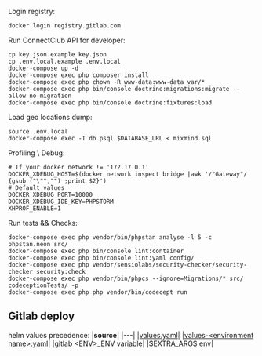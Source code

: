 Login registry:
```
docker login registry.gitlab.com
```

Run ConnectClub API for developer:
```
cp key.json.example key.json
cp .env.local.example .env.local
docker-compose up -d
docker-compose exec php composer install
docker-compose exec php chown -R www-data:www-data var/*
docker-compose exec php bin/console doctrine:migrations:migrate --allow-no-migration
docker-compose exec php bin/console doctrine:fixtures:load
```

Load geo locations dump:
```
source .env.local
docker-compose exec -T db psql $DATABASE_URL < mixmind.sql
```

Profiling \ Debug:
```
# If your docker network != '172.17.0.1'
DOCKER_XDEBUG_HOST=$(docker network inspect bridge |awk '/"Gateway"/ {gsub ("\"","") ;print $2}')
# Default values
DOCKER_XDEBUG_PORT=10000
DOCKER_XDEBUG_IDE_KEY=PHPSTORM
XHPROF_ENABLE=1
```

Run tests && Checks:
```
docker-compose exec php vendor/bin/phpstan analyse -l 5 -c phpstan.neon src/
docker-compose exec php bin/console lint:container
docker-compose exec php bin/console lint:yaml config/
docker-compose exec php vendor/sensiolabs/security-checker/security-checker security:check
docker-compose exec php vendor/bin/phpcs --ignore=Migrations/* src/ codeceptionTests/ -p
docker-compose exec php php vendor/bin/codecept run
```
## Gitlab deploy

helm values precedence:
|__source__|
|---|
|[values.yaml](helm/api/values.yaml)|
|[values-&lt;environment name&gt;.yaml](helm/api/values-prod-env.yaml)|
|gitlab &lt;ENV&gt;_ENV variable|
|$EXTRA_ARGS env|

